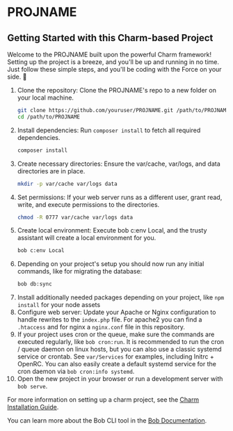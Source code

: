 # PROJNAME

## Getting Started with this Charm-based Project

Welcome to the PROJNAME built upon the powerful Charm framework! 
Setting up the project is a breeze, and you'll be up and running in no time.
Just follow these simple steps, and you'll be coding with the Force on your side. 🚀

1. Clone the repository: Clone the PROJNAME's repo to a new folder on your local machine.
   ```bash
   git clone https://github.com/youruser/PROJNAME.git /path/to/PROJNAME
   cd /path/to/PROJNAME
   ```
2. Install dependencies: Run `composer install` to fetch all required dependencies.
   ```bash
   composer install
   ```
3. Create necessary directories: Ensure the var/cache, var/logs, and data directories are in place.
   ```bash
   mkdir -p var/cache var/logs data
   ```
4. Set permissions: If your web server runs as a different user, grant read, write, and execute permissions to the directories.
   ```bash
   chmod -R 0777 var/cache var/logs data
   ```
5. Create local environment: Execute bob c:env Local, and the trusty assistant will create a local environment for you.
   ```bash
   bob c:env Local
   ```
6. Depending on your project's setup you should now run any initial commands, like for migrating the database:
   ```bash
   bob db:sync
   ```
7. Install additionally needed packages depending on your project, like `npm install` for your node assets
8. Configure web server: Update your Apache or Nginx configuration to handle rewrites to the `index.php` file.
   For apache2 you can find a `.htaccess` and for nginx a `nginx.conf` file in this repository.
9. If your project uses cron or the queue, make sure the commands are executed regularly, like `bob cron:run`.
   It is recommended to run the cron / queue daemon on linux hosts, but you can also use a classic systemd service
   or crontab. See `var/Services` for examples, including Initrc + OpenRC. You can also easily create a default
   systemd service for the cron daemon via `bob cron:info systemd`.
10. Open the new project in your browser or run a development server with `bob serve`.

For more information on setting up a charm project, see the [Charm Installation Guide](https://neoground.com/docs/charm/start.installation).

You can learn more about the Bob CLI tool in the [Bob Documentation](https://github.com/neoground/charm-toolkit).


